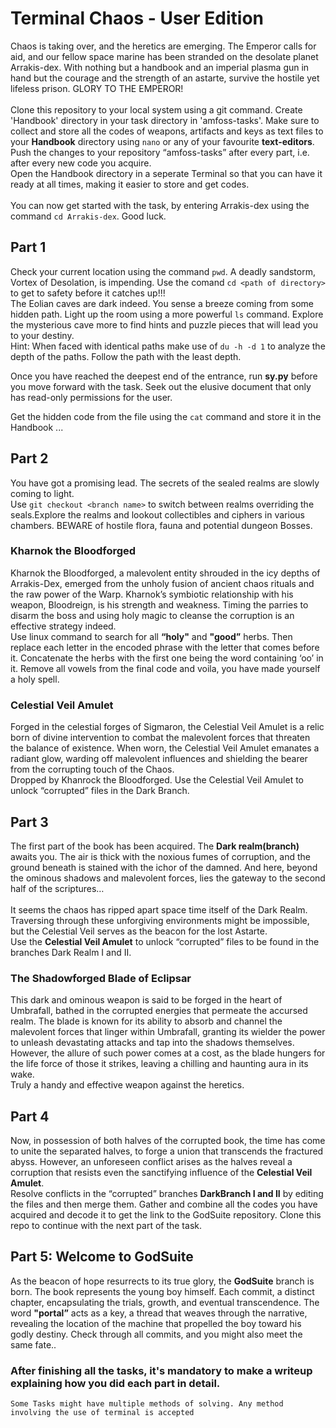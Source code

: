 # Terminal Chaos - User Edition 
Chaos is taking over, and the heretics are emerging. The Emperor calls for aid, and our fellow space marine has been stranded on the desolate planet Arrakis-dex. With nothing but a handbook and an imperial plasma gun in hand but the courage and the strength of an astarte, survive the hostile yet lifeless prison. GLORY TO THE EMPEROR!<br>
<br>
Clone this repository to your local system using a git command. Create 'Handbook' directory in your task directory in 'amfoss-tasks'. Make sure to collect and store all the codes of weapons, artifacts and keys as text files to your **Handbook** directory using `nano` or any of your favourite **text-editors**. Push the changes to your repository “amfoss-tasks” after every part, i.e. after every new code you acquire.<br>
Open the Handbook directory in a seperate Terminal so that you can have it ready at all times, making it easier to store and get codes.<br>
<br>
You can now get started with the task, by entering Arrakis-dex using the command `cd Arrakis-dex`. Good luck.
## Part 1
Check your current location using the command `pwd`. A deadly sandstorm, Vortex of Desolation, is impending. Use the comand `cd <path of directory>` to get to safety before it catches up!!!<br>
The Eolian caves are dark indeed. You sense a breeze coming from some hidden path. Light up the room using a more powerful `ls` command. Explore the mysterious cave more to find hints and puzzle pieces that will lead you to your destiny.<br>
Hint: When faced with identical paths make use of `du -h -d 1` to analyze the depth of the paths. Follow the path with the least depth.

Once you have reached the deepest end of the entrance, run **sy.py** before you move forward with the task.
Seek out the elusive document that only has read-only permissions for the user.

Get the hidden code from the file using the `cat` command and store it in the Handbook ...

## Part 2
You have got a promising lead. The secrets of the sealed realms are slowly coming to light.<br>
Use `git checkout <branch name>` to switch between realms overriding the seals.Explore the realms and lookout collectibles and ciphers in various chambers. BEWARE of hostile flora, fauna and potential dungeon Bosses. 
### Kharnok the Bloodforged
Kharnok the Bloodforged, a malevolent entity shrouded in the icy depths of Arrakis-Dex, emerged from the unholy fusion of ancient chaos rituals and the raw power of the Warp. Kharnok’s symbiotic relationship with his weapon, Bloodreign, is his strength and weakness. Timing the parries to disarm the boss and using holy magic to cleanse the corruption is an effective strategy indeed.<br>
Use linux command to search for all **“holy"** and **"good”** herbs. Then replace each letter in the encoded phrase with the letter that comes before it. Concatenate the herbs with the first one being the word containing ‘oo’ in it. Remove all vowels from the final code and voila, you have made yourself a holy spell.

### Celestial Veil Amulet
Forged in the celestial forges of Sigmaron, the Celestial Veil Amulet is a relic born of divine intervention to combat the malevolent forces that threaten the balance of existence. When worn, the Celestial Veil Amulet emanates a radiant glow, warding off malevolent influences and shielding the bearer from the corrupting touch of the Chaos.<br>
Dropped by Khanrock the Bloodforged. Use the Celestial Veil Amulet to unlock “corrupted” files in the Dark Branch. 

## Part 3
The first part of the book has been acquired. The **Dark realm(branch)** awaits you. The air is thick with the noxious fumes of corruption, and the ground beneath is stained with the ichor of the damned. And here, beyond the ominous shadows and malevolent forces, lies the gateway to the second half of the scriptures…<br>
<br>
It seems the chaos has ripped apart space time itself of the Dark Realm. Traversing through these unforgiving environments might be impossible, but the Celestial Veil serves as the beacon for the lost Astarte.<br>
Use the **Celestial Veil Amulet** to unlock “corrupted” files to be found in the branches Dark Realm I and II.
### The Shadowforged Blade of Eclipsar
This dark and ominous weapon is said to be forged in the heart of Umbrafall, bathed in the corrupted energies that permeate the accursed realm. The blade is known for its ability to absorb and channel the malevolent forces that linger within Umbrafall, granting its wielder the power to unleash devastating attacks and tap into the shadows themselves. However, the allure of such power comes at a cost, as the blade hungers for the life force of those it strikes, leaving a chilling and haunting aura in its wake.<br>
Truly a handy and effective weapon against the heretics.

## Part 4
Now, in possession of both halves of the corrupted book, the time has come to unite the separated halves, to forge a union that transcends the fractured abyss. However, an unforeseen conflict arises as the halves reveal a corruption that resists even the sanctifying influence of the **Celestial Veil Amulet**.<br>
Resolve conflicts in the “corrupted” branches **DarkBranch I and II** by editing the files and then merge them. Gather and combine all the codes you have acquired and decode it to get the link to the GodSuite repository. Clone this repo to continue with the next part of the task.

## Part 5: Welcome to GodSuite
As the beacon of hope resurrects to its true glory, the **GodSuite** branch is born. The book represents the young boy himself. Each commit, a distinct chapter, encapsulating the trials, growth, and eventual transcendence. The word **"portal”** acts as a key, a thread that weaves through the narrative, revealing the location of the machine that propelled the boy toward his godly destiny. Check through all commits, and you might also meet the same fate..


###  After finishing all the tasks, it's mandatory to make a writeup explaining how you did each part in detail.

`Some Tasks might have multiple methods of solving. Any method involving the use of terminal is accepted `


